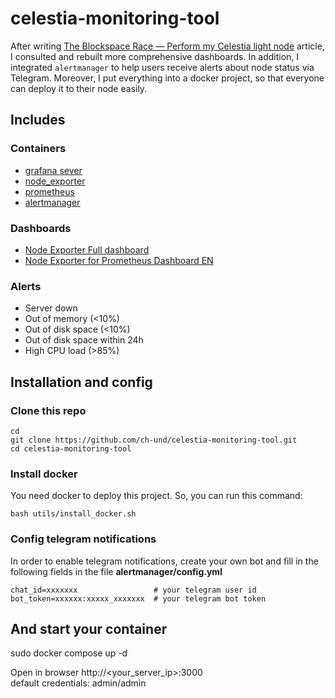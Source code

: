 # celestia-monitoring-tool

After writing [The Blockspace Race — Perform my Celestia light node](https://medium.com/@batuoc90/the-blockspace-race-perform-my-celestia-light-node-1f70c24ec866) article, I consulted and rebuilt more comprehensive dashboards. In addition, I integrated `alertmanager` to help users receive alerts about node status via Telegram. Moreover, I put everything into a docker project, so that everyone can deploy it to their node easily.

## Includes
### Containers
- [grafana sever](https://hub.docker.com/r/grafana/grafana)
- [node_exporter](https://hub.docker.com/r/prom/node-exporter)
- [prometheus](https://hub.docker.com/r/prom/prometheus)
- [alertmanager](https://hub.docker.com/r/prom/alertmanager)


### Dashboards
- [Node Exporter Full dashboard](https://github.com/rfrail3/grafana-dashboards)
- [Node Exporter for Prometheus Dashboard EN](https://github.com/starsliao/Prometheus/tree/master/node_exporter)

### Alerts

- Server down
- Out of memory (<10%)
- Out of disk space (<10%)
- Out of disk space within 24h
- High CPU load (>85%)

## Installation and config
### Clone this repo
```
cd
git clone https://github.com/ch-und/celestia-monitoring-tool.git
cd celestia-monitoring-tool
```

### Install docker
You need docker to deploy this project. So, you can run this command:
```
bash utils/install_docker.sh
```

### Config telegram notifications
In order to enable telegram notifications, create your own bot and fill in the following fields in the file <b>alertmanager/config.yml</b>
```
chat_id=xxxxxxx                 # your telegram user id
bot_token=xxxxxx:xxxxx_xxxxxxx  # your telegram bot token
```

## And start your container
sudo docker compose up -d

Open in browser http://<your_server_ip>:3000 <br>
default credentials: admin/admin